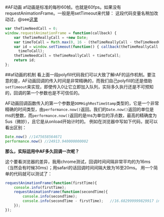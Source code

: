 #AF动画
af动画是标准的每秒60帧。也就是60fps。如果没有requestAnimationFrame。一般是用setTimeout来代替：
这段代码变量名稍加改动过，@see[这里](https://www.paulirish.com/2011/requestanimationframe-for-smart-animating/)
```javascript
var theTimeNeedCall = 0;
window.requestAnimationFrame = function(callback) {
    var theTimeReallyCall = +new Date;
    var timeToCall = Math.max(0, 16 - (theTimeReallyCall - theTimeNeedCall));
    var id = window.setTimeout(function() { callback(theTimeReallyCall + timeToCall); },
      timeToCall);
    theTimeNeedCall = theTimeReallyCall + timeToCall;
    return id;
};
```
##af动画的机制
看上面一段polyfill代码我们可以大致了解rAF的运作机制。要注意的是，AF动画回调的传入时间是非常精确的，而我们自己polyfill的还是借助`setTimeout`来实现，即使传入0让它立即加入队列，实际多久执行还是不可预知的，回调的第一个参数也是不可信任的。

AF动画回调函数传入的第一个参数是`DOMHighResTimeStamp`类型的，它是一个非常精确的时间类型，由`performance.now()`返回。我们的`Date.now()`返回的单位是ms的整数，而`performance.now()`返回的是ms为单位的浮点数，最高的精确度为5us（微妙），且它是从onload开始计时的。
例如在浏览器中写如下代码，就可以看出区别：
```javascript
Date.now() //1475658564671
performance.now() //24913.940000000002
```
**那么，实际运用中AF多久回调一次呢？**

这个要看浏览器的差异，我用chrome测试，回调时间间隔非常平均的为16ms（当然会有时候30ms）；用safari的话回调时间间隔大致为16至20ms。
用一个简单的代码就可以测试了：
```javascript
requestAnimationFrame(function(firstTime){
    console.info(firstTime);
    requestAnimationFrame(function(secondTime){
        console.info(secondTime);
        console.info(secondTime - firstTime);   //16.682999999829917 in chrome mac
    });
});
```
